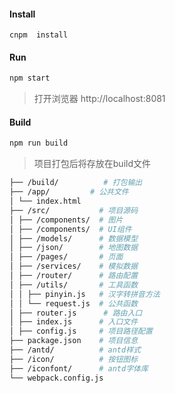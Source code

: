 #### Install 
    cnpm  install

#### Run    

```bash
npm start
``` 
> 打开浏览器 http://localhost:8081

#### Build 
```bash
npm run build
``` 
>项目打包后将存放在build文件

```bash
├── /build/          # 打包输出
├── /app/         # 公共文件
│ └── index.html     
├── /src/           # 项目源码
│ ├── /components/  # 图片
│ ├── /components/  # UI组件
│ ├── /models/      # 数据模型
│ ├── /json/        # 地图数据
│ ├── /pages/       # 页面
│ ├── /services/    # 模拟数据
│ ├── /router/      # 路由配置
│ ├── /utils/       # 工具函数
│ │ ├── pinyin.js   # 汉字转拼音方法
│ │ └── request.js  # 公共函数
│ ├── router.js      # 路由入口
│ ├── index.js      # 入口文件
│ ├── config.js     # 项目路径配置
├── package.json    # 项目信息
├── /antd/          # antd样式
├── /icon/          # 按钮图标
├── /iconfont/      # antd字体库
└── webpack.config.js
``` 
